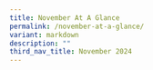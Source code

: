 ```yaml
---
title: November At A Glance
permalink: /november-at-a-glance/
variant: markdown
description: ""
third_nav_title: November 2024
---
```

